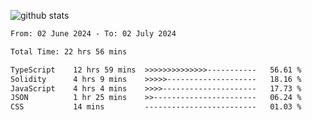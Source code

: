
![github stats](https://github-readme-stats.vercel.app/api?username=realmahd1&show_icons=true&theme=codeSTACKr&hide_rank=true&count_private=true)

<!--START_SECTION:waka-->

```txt
From: 02 June 2024 - To: 02 July 2024

Total Time: 22 hrs 56 mins

TypeScript    12 hrs 59 mins  >>>>>>>>>>>>>>-----------   56.61 %
Solidity      4 hrs 9 mins    >>>>>--------------------   18.16 %
JavaScript    4 hrs 4 mins    >>>>---------------------   17.73 %
JSON          1 hr 25 mins    >>-----------------------   06.24 %
CSS           14 mins         -------------------------   01.03 %
```

<!--END_SECTION:waka-->
